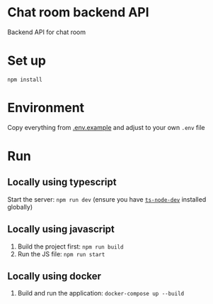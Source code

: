 # Chat room backend API

Backend API for chat room

# Set up

```
npm install
```

# Environment
Copy everything from [.env.example](.env.example) and adjust to your own `.env` file

# Run
## Locally using typescript
Start the server: `npm run dev` (ensure you have [`ts-node-dev`](https://www.npmjs.com/package/ts-node-dev) installed globally)

## Locally using javascript
1. Build the project first: `npm run build`
2. Run the JS file: `npm run start`

## Locally using docker
1. Build and run the application: `docker-compose up --build`

